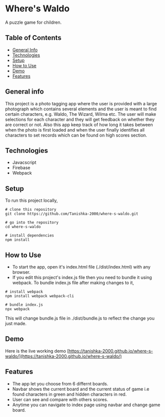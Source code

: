 # Where's Waldo
A puzzle game for children.

## Table of Contents
+ [General Info](#general-info)
+ [Technologies](#technologies)
+ [Setup](#setup)
+ [How to Use](#how-to-use)
+ [Demo](#demo)
+ [Features](#features)

## General info
This project is a photo tagging app where the user is provided with a large photograph which contains several elements and the user is meant to find certain characters, e.g. Waldo, The Wizard, Wilma etc. The user will make selections for each character and they will get feedback on whether they are correct or not. Also this app keep track of how long it takes between when the photo is first loaded and when the user finally identifies all characters to set records which can be found on high scores section.

## Technologies
+ Javacscript
+ Firebase
+ Webpack

## Setup
To run this project locally,
```
# clone this repository
git clone https://github.com/Tanishka-2000/where-s-waldo.git

# go into the repository
cd where-s-waldo

# install dependencies
npm install
```

## How to Use
+ To start the app, open it's index.html file (./dist/index.html) with any browser.
+ If you edit this project's index.js file then you need to bundle it using webpack.
To bundle index.js file after making changes to it,
```
# install webpack
npm install webpack webpack-cli

# bundle index.js
npx webpack

```
This will change bundle.js file in ./dist/bundle.js to reflect the change you just made.

## Demo
Here is the live working demo [https://tanishka-2000.github.io/where-s-waldo/](https://tanishka-2000.github.io/where-s-waldo/)

## Features
+ The app let you choose from 6 differnt boards.
+ Navbar shows the current board and the current status of game i.e found characters in green and hidden characters in red.
+ User can see and compare with others scores.
+ Anytime you can navigate to index page using navbar and change game board.
